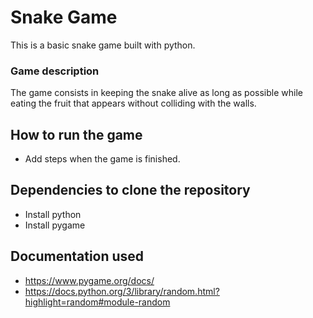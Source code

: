 # Snake Game
This is a basic snake game built with python.

### Game description
The game consists in keeping the snake alive as long as possible while eating the fruit that appears without colliding with the walls.

## How to run the game
- Add steps when the game is finished.

## Dependencies to clone the repository
- Install python
- Install pygame

## Documentation used
- https://www.pygame.org/docs/
- https://docs.python.org/3/library/random.html?highlight=random#module-random